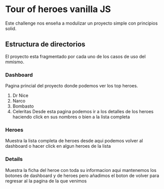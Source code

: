 # Tour of heroes vanilla JS
Este challenge nos enseña a modulizar un proyecto simple con principios solid.

## Estructura de directorios
El proyecto esta fragmentado por cada uno de los casos de uso del mmismo.

### Dashboard
Pagina princial del proyecto donde podemos ver los top heroes.
1. Dr Nice
2. Narco
3. Bombasto
4. Celeritas
Desde esta pagina podemos ir a los detalles de los heroes haciendo click en sus nombres o bien a la lista completa 

### Heroes 
Muestra la lista completa de heroes desde aqui podemos volver al dashboard o hacer click en algun heroes de la lista

### Details 
Muestra la ficha del heroe con toda su informacion
aqui mantenemos los botones de dashboard y de heroes
pero añadimos el boton de volver para regresar al la pagina de la que venimos